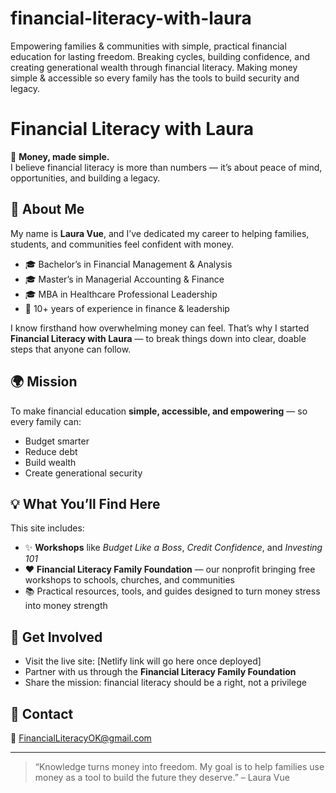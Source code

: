 # financial-literacy-with-laura
Empowering families &amp; communities with simple, practical financial education for lasting freedom. Breaking cycles, building confidence, and creating generational wealth through financial literacy. Making money simple &amp; accessible so every family has the tools to build security and legacy.
# Financial Literacy with Laura  

🌟 **Money, made simple.**  
I believe financial literacy is more than numbers — it’s about peace of mind, opportunities, and building a legacy.  

## 👋 About Me  
My name is **Laura Vue**, and I’ve dedicated my career to helping families, students, and communities feel confident with money.  
- 🎓 Bachelor’s in Financial Management & Analysis  
- 🎓 Master’s in Managerial Accounting & Finance  
- 🎓 MBA in Healthcare Professional Leadership  
- 💼 10+ years of experience in finance & leadership  

I know firsthand how overwhelming money can feel. That’s why I started **Financial Literacy with Laura** — to break things down into clear, doable steps that anyone can follow.  

## 🌍 Mission  
To make financial education **simple, accessible, and empowering** — so every family can:  
- Budget smarter  
- Reduce debt  
- Build wealth  
- Create generational security  

## 💡 What You’ll Find Here  
This site includes:  
- ✨ **Workshops** like *Budget Like a Boss*, *Credit Confidence*, and *Investing 101*  
- ❤️ **Financial Literacy Family Foundation** — our nonprofit bringing free workshops to schools, churches, and communities  
- 📚 Practical resources, tools, and guides designed to turn money stress into money strength  

## 🚀 Get Involved  
- Visit the live site: [Netlify link will go here once deployed]  
- Partner with us through the **Financial Literacy Family Foundation**  
- Share the mission: financial literacy should be a right, not a privilege  

## 💌 Contact  
📩 FinancialLiteracyOK@gmail.com  

---

> “Knowledge turns money into freedom. My goal is to help families use money as a tool to build the future they deserve.” – Laura Vue  
